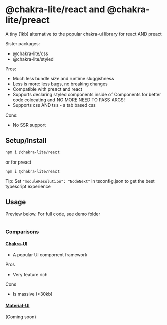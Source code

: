 # @chakra-lite/react and @chakra-lite/preact

A tiny (1kb) alternative to the popular chakra-ui library for react AND preact

Sister packages:

- @chakra-lite/css
- @chakra-lite/styled

Pros:

- Much less bundle size and runtime sluggishness
- Less is more: less bugs, no breaking changes
- Compatible with preact and react
- Supports declaring styled components inside of Components for better code colocating and NO MORE NEED TO PASS ARGS!
- Supports css AND tss - a tab based css

Cons:

- No SSR support

## Setup/Install

```bash
npm i @chakra-lite/react
```

or for preact

```bash
npm i @chakra-lite/react
```

Tip: Set `"moduleResolution": "NodeNext"` in tsconfig.json to get the best typescript experience

## Usage

Preview below. For full code, see demo folder

```tsx

```

### Comparisons

#### [Chakra-UI](#)

- A popular UI component framework

Pros

- Very feature rich

Cons

- Is massive (>30kb)

#### [Material-UI](#)

(Coming soon)
